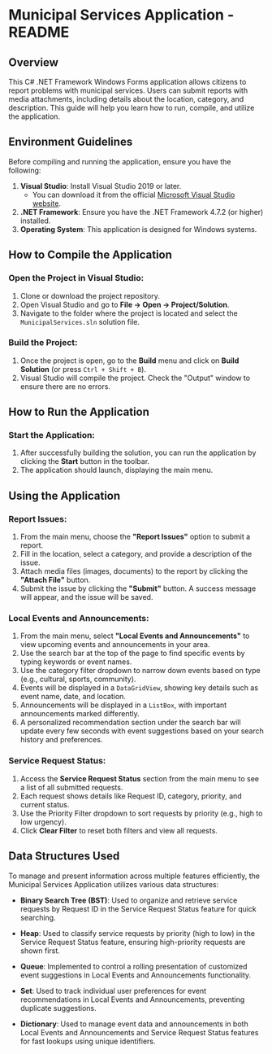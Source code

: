 # Municipal Services Application - README

## Overview
This C# .NET Framework Windows Forms application allows citizens to report problems with municipal services. Users can submit reports with media attachments, including details about the location, category, and description. This guide will help you learn how to run, compile, and utilize the application.

## Environment Guidelines
Before compiling and running the application, ensure you have the following:

1. **Visual Studio**: Install Visual Studio 2019 or later.
   - You can download it from the official [Microsoft Visual Studio website](https://visualstudio.microsoft.com/).
2. **.NET Framework**: Ensure you have the .NET Framework 4.7.2 (or higher) installed.
3. **Operating System**: This application is designed for Windows systems.

## How to Compile the Application

### Open the Project in Visual Studio:
1. Clone or download the project repository.
2. Open Visual Studio and go to **File → Open → Project/Solution**.
3. Navigate to the folder where the project is located and select the `MunicipalServices.sln` solution file.

### Build the Project:
1. Once the project is open, go to the **Build** menu and click on **Build Solution** (or press `Ctrl + Shift + B`).
2. Visual Studio will compile the project. Check the "Output" window to ensure there are no errors.

## How to Run the Application

### Start the Application:
1. After successfully building the solution, you can run the application by clicking the **Start** button in the toolbar.
2. The application should launch, displaying the main menu.

## Using the Application

### Report Issues:
1. From the main menu, choose the **"Report Issues"** option to submit a report.
2. Fill in the location, select a category, and provide a description of the issue.
3. Attach media files (images, documents) to the report by clicking the **"Attach File"** button.
4. Submit the issue by clicking the **"Submit"** button. A success message will appear, and the issue will be saved.

### Local Events and Announcements:
1. From the main menu, select **"Local Events and Announcements"** to view upcoming events and announcements in your area.
2. Use the search bar at the top of the page to find specific events by typing keywords or event names.
3. Use the category filter dropdown to narrow down events based on type (e.g., cultural, sports, community).
4. Events will be displayed in a `DataGridView`, showing key details such as event name, date, and location.
5. Announcements will be displayed in a `ListBox`, with important announcements marked differently.
6. A personalized recommendation section under the search bar will update every few seconds with event suggestions based on your search history and preferences.

### Service Request Status:
1. Access the **Service Request Status** section from the main menu to see a list of all submitted requests.
2. Each request shows details like Request ID, category, priority, and current status.
3. Use the Priority Filter dropdown to sort requests by priority (e.g., high to low urgency).
4. Click **Clear Filter** to reset both filters and view all requests.

## Data Structures Used
To manage and present information across multiple features efficiently, the Municipal Services Application utilizes various data structures:

- **Binary Search Tree (BST)**: Used to organize and retrieve service requests by Request ID in the Service Request Status feature for quick searching.
  
- **Heap**: Used to classify service requests by priority (high to low) in the Service Request Status feature, ensuring high-priority requests are shown first.

- **Queue**: Implemented to control a rolling presentation of customized event suggestions in Local Events and Announcements functionality.

- **Set**: Used to track individual user preferences for event recommendations in Local Events and Announcements, preventing duplicate suggestions.

- **Dictionary**: Used to manage event data and announcements in both Local Events and Announcements and Service Request Status features for fast lookups using unique identifiers.

